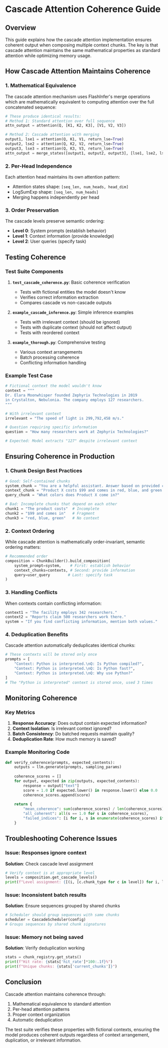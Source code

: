 # Cascade Attention Coherence Guide

## Overview

This guide explains how the cascade attention implementation ensures coherent output when composing multiple context chunks. The key is that cascade attention maintains the same mathematical properties as standard attention while optimizing memory usage.

## How Cascade Attention Maintains Coherence

### 1. Mathematical Equivalence

The cascade attention mechanism uses FlashInfer's merge operations which are mathematically equivalent to computing attention over the full concatenated sequence:

```python
# These produce identical results:
# Method 1: Standard attention over full sequence
attn_output = attention(Q, [K1, K2, K3], [V1, V2, V3])

# Method 2: Cascade attention with merging
output1, lse1 = attention(Q, K1, V1, return_lse=True)
output2, lse2 = attention(Q, K2, V2, return_lse=True)
output3, lse3 = attention(Q, K3, V3, return_lse=True)
attn_output = merge_states([output1, output2, output3], [lse1, lse2, lse3])
```

### 2. Per-Head Independence

Each attention head maintains its own attention pattern:
- Attention states shape: `[seq_len, num_heads, head_dim]`
- LogSumExp shape: `[seq_len, num_heads]`
- Merging happens independently per head

### 3. Order Preservation

The cascade levels preserve semantic ordering:
- **Level 0**: System prompts (establish behavior)
- **Level 1**: Context information (provide knowledge)
- **Level 2**: User queries (specify task)

## Testing Coherence

### Test Suite Components

1. **`test_cascade_coherence.py`**: Basic coherence verification
   - Tests with fictional entities the model doesn't know
   - Verifies correct information extraction
   - Compares cascade vs non-cascade outputs

2. **`example_cascade_inference.py`**: Simple inference examples
   - Tests with irrelevant context (should be ignored)
   - Tests with duplicate context (should not affect output)
   - Tests with reordered context

3. **`example_thorough.py`**: Comprehensive testing
   - Various context arrangements
   - Batch processing coherence
   - Conflicting information handling

### Example Test Case

```python
# Fictional context the model wouldn't know
context = """
Dr. Elara Moonwhisper founded Zephyrix Technologies in 2019 
in Crystalton, Nebulonia. The company employs 127 researchers.
"""

# With irrelevant context
irrelevant = "The speed of light is 299,792,458 m/s."

# Question requiring specific information
question = "How many researchers work at Zephyrix Technologies?"

# Expected: Model extracts "127" despite irrelevant context
```

## Ensuring Coherence in Production

### 1. Chunk Design Best Practices

```python
# Good: Self-contained chunks
system_chunk = "You are a helpful assistant. Answer based on provided context."
context_chunk = "Product X costs $99 and comes in red, blue, and green."
query_chunk = "What colors does Product X come in?"

# Bad: Incomplete chunks that depend on each other
chunk1 = "The product costs"  # Incomplete
chunk2 = "$99 and comes in"   # Fragment
chunk3 = "red, blue, green"   # No context
```

### 2. Context Ordering

While cascade attention is mathematically order-invariant, semantic ordering matters:

```python
# Recommended order
composition = ChunkBuilder().build_composition(
    system_prompt=system,    # First: establish behavior
    context_chunks=contexts, # Second: provide information
    query=user_query        # Last: specify task
)
```

### 3. Handling Conflicts

When contexts contain conflicting information:

```python
context1 = "The facility employs 342 researchers."
context2 = "Reports claim 500 researchers work there."
system = "If you find conflicting information, mention both values."
```

### 4. Deduplication Benefits

Cascade attention automatically deduplicates identical chunks:

```python
# These contexts will be stored only once
prompts = [
    "Context: Python is interpreted.\nQ: Is Python compiled?",
    "Context: Python is interpreted.\nQ: Is Python fast?",
    "Context: Python is interpreted.\nQ: Why use Python?"
]
# The "Python is interpreted" context is stored once, used 3 times
```

## Monitoring Coherence

### Key Metrics

1. **Response Accuracy**: Does output contain expected information?
2. **Context Isolation**: Is irrelevant context ignored?
3. **Batch Consistency**: Do batched requests maintain quality?
4. **Deduplication Rate**: How much memory is saved?

### Example Monitoring Code

```python
def verify_coherence(prompts, expected_contents):
    outputs = llm.generate(prompts, sampling_params)
    
    coherence_scores = []
    for output, expected in zip(outputs, expected_contents):
        response = output["text"]
        score = 1.0 if expected.lower() in response.lower() else 0.0
        coherence_scores.append(score)
    
    return {
        "mean_coherence": sum(coherence_scores) / len(coherence_scores),
        "all_coherent": all(s == 1.0 for s in coherence_scores),
        "failed_indices": [i for i, s in enumerate(coherence_scores) if s < 1.0]
    }
```

## Troubleshooting Coherence Issues

### Issue: Responses ignore context

**Solution**: Check cascade level assignment
```python
# Verify context is at appropriate level
levels = composition.get_cascade_levels()
print(f"Level assignment: {[(i, [c.chunk_type for c in level]) for i, level in enumerate(levels)]}")
```

### Issue: Inconsistent batch results

**Solution**: Ensure sequences grouped by shared chunks
```python
# Scheduler should group sequences with same chunks
scheduler = CascadeScheduler(config)
# Groups sequences by shared chunk signatures
```

### Issue: Memory not being saved

**Solution**: Verify deduplication working
```python
stats = chunk_registry.get_stats()
print(f"Hit rate: {stats['hit_rate']*100:.1f}%")
print(f"Unique chunks: {stats['current_chunks']}")
```

## Conclusion

Cascade attention maintains coherence through:
1. Mathematical equivalence to standard attention
2. Per-head attention patterns
3. Proper context organization
4. Automatic deduplication

The test suite verifies these properties with fictional contexts, ensuring the model produces coherent outputs regardless of context arrangement, duplication, or irrelevant information.